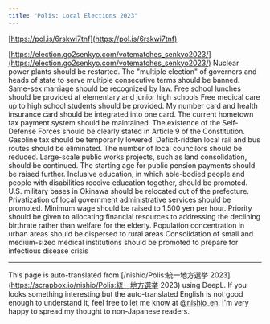 ```yaml
---
title: "Polis: Local Elections 2023"
---
```


[https://pol.is/6rskwi7tnf](https://pol.is/6rskwi7tnf)

[https://election.go2senkyo.com/votematches_senkyo2023/](https://election.go2senkyo.com/votematches_senkyo2023/)
Nuclear power plants should be restarted.
The "multiple election" of governors and heads of state to serve multiple consecutive terms should be banned.
Same-sex marriage should be recognized by law.
Free school lunches should be provided at elementary and junior high schools
Free medical care up to high school students should be provided.
My number card and health insurance card should be integrated into one card.
The current hometown tax payment system should be maintained.
The existence of the Self-Defense Forces should be clearly stated in Article 9 of the Constitution.
Gasoline tax should be temporarily lowered.
Deficit-ridden local rail and bus routes should be eliminated.
The number of local councilors should be reduced.
Large-scale public works projects, such as land consolidation, should be continued.
The starting age for public pension payments should be raised further.
Inclusive education, in which able-bodied people and people with disabilities receive education together, should be promoted.
U.S. military bases in Okinawa should be relocated out of the prefecture.
Privatization of local government administrative services should be promoted.
Minimum wage should be raised to 1,500 yen per hour.
Priority should be given to allocating financial resources to addressing the declining birthrate rather than welfare for the elderly.
Population concentration in urban areas should be dispersed to rural areas
Consolidation of small and medium-sized medical institutions should be promoted to prepare for infectious disease crisis


---
This page is auto-translated from [/nishio/Polis:統一地方選挙 2023](https://scrapbox.io/nishio/Polis:統一地方選挙 2023) using DeepL. If you looks something interesting but the auto-translated English is not good enough to understand it, feel free to let me know at [@nishio_en](https://twitter.com/nishio_en). I'm very happy to spread my thought to non-Japanese readers.